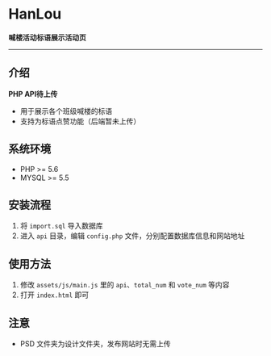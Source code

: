 # HanLou
**喊楼活动标语展示活动页**

------
## 介绍

**PHP API待上传**

* 用于展示各个班级喊楼的标语
* 支持为标语点赞功能（后端暂未上传）


## 系统环境

* PHP >= 5.6
* MYSQL >= 5.5


## 安装流程

 1. 将 `import.sql` 导入数据库
 2. 进入 `api` 目录，编辑 `config.php` 文件，分别配置数据库信息和网站地址


## 使用方法
1. 修改 `assets/js/main.js` 里的 `api`、`total_num` 和 `vote_num` 等内容
2. 打开 `index.html` 即可


## 注意
* PSD 文件夹为设计文件夹，发布网站时无需上传
